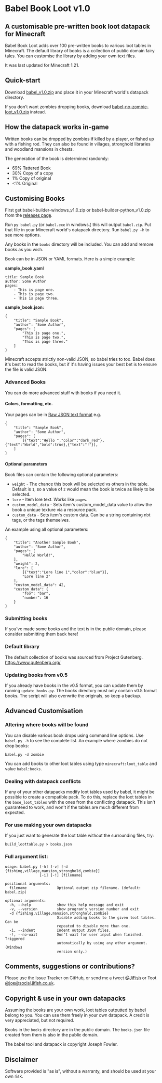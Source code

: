 # Babel Book Loot v1.0
## A customisable pre-written book loot datapack for Minecraft

Babel Book Loot adds over 100 pre-written books to various loot tables in Minecraft. The default library of books is a collection of public domain fairy tales. You can customise the library by adding your own text files.

It was last updated for Minecraft 1.21.

## Quick-start

Download [babel_v1.0.zip](https://github.com/JiFish/babel/releases/download/v1.0/babel_v1.0.zip) and place it in your Minecraft world's datapack directory.

If you don't want zombies dropping books, download [babel-no-zombie-loot_v1.0.zip](https://github.com/JiFish/babel/releases/download/v1.0/babel-no-zombie-loot_v1.0.zip) instead.

## How the datapack works in-game

Written books can be dropped by zombies if killed by a player, or fished up with a fishing rod. They can also be found in villages, stronghold libraries and woodland mansions in chests.

The generation of the book is determined randomly:
- 69% Tattered Book
- 30% Copy of a copy
- 1% Copy of original
- <1% Original

## Customising Books

First get babel-builder-windows_v1.0.zip or babel-builder-python_v1.0.zip from the [releases page](https://github.com/JiFish/babel/releases).

Run `py babel.py` (or `babel.exe` in windows.) this will output `babel.zip`. Put that file in your Minecraft world's datapack directory. Run `babel.py -h` to see more options.

Any books in the `books` directory will be included. You can add and remove books as you wish.

Book can be in JSON or YAML formats. Here is a simple example:

**sample_book.yaml**
```
title: Sample Book
author: Some Author
pages:
    - This is page one.
    - This is page two.
    - This is page three.
```

**sample_book.json:**
```
{
    "title": "Sample Book",
    "author": "Some Author",
    "pages": [
        "This is page one.",
        "This is page two.",
        "This is page three."
    ]
}
```

Minecraft accepts strictly non-valid JSON, so babel tries to too. Babel does it's best to read the books, but if it's having issues your best bet is to ensure the file is valid JSON.

### Advanced Books

You can do more advanced stuff with books if you need it.

#### Colors, formatting, etc.

Your pages can be in [Raw JSON text format](https://minecraft.wiki/w/Raw_JSON_text_format) e.g.

```
{
    "title": "Sample Book",
    "author": "Some Author",
    "pages": [
        [{"text":"Hello ","color":"dark_red"},{"text":"World","bold":true},{"text":"!"}],
    ]
}
```

#### Optional parameters

Book files can contain the following optional parameters:
- `weight` - The chance this book will be selected vs others in the table. Default is `1`, so a value of `2` would mean the book is twice as likely to be selected.
- `lore` - Item lore text. Works like `pages`.
- `custom_model_data` - Sets item's custom_model_data value to allow the book a unique texture via a resource pack.
- `custom_data` - Sets item's custom data. Can be a string containing nbt tags, or the tags themselves.

An example using all optional parameters:

```
{
    "title": "Another Sample Book",
    "author": "Some Author",
    "pages": [
        "Hello World!",
    ],
    "weight": 2,
    "lore": [
        [{"text":"Lore line 1","color":"blue"}],
        "Lore line 2"
    ],
    "custom_model_data": 42,
    "custom_data": {
        "foo": "bar",
        "number": 16
    }
}
```

### Submitting books
If you've made some books and the text is in the public domain, please consider submitting them back here!

### Default library
The default collection of books was sourced from Project Gutenberg. https://www.gutenberg.org/

### Updating books from v0.5
If you already have books in the v0.5 format, you can update them by running `update_books.py`. The books directory must only contain v0.5 format books. The script will also overwrite the originals, so keep a backup.

## Advanced Customisation
### Altering where books will be found
You can disable various book drops using command line options. Use `babel.py -h` to see the complete list. An example where zombies do not drop books:
```
babel.py -d zombie
````

You can add books to other loot tables using type `minecraft:loot_table` and value `babel:books`.

### Dealing with datapack conflicts
If any of your other datapacks modify loot tables used by babel, it might be possible to create a compatible pack. To do this, replace the loot tables in the `base_loot_tables` with the ones from the conflicting datapack. This isn't guaranteed to work, and won't if the tables are much different from expected.

### For use making your own datapacks
If you just want to generate the loot table without the surrounding files, try:
```
build_loottable.py > books.json
```

### Full argument list:
```
usage: babel.py [-h] [-v] [-d {fishing,village,mansion,stronghold,zombie}]
                [-i] [-!] [filename]

positional arguments:
  filename              Optional output zip filename. (default: babel.zip)

optional arguments:
  -h, --help            show this help message and exit
  -v, --version         show program's version number and exit
  -d {fishing,village,mansion,stronghold,zombie}
                        Disable adding books to the given loot tables. Can be
                        repeated to disable more than one.
  -i, --indent          Indent output JSON files.
  -!, --no-wait         Don't wait for user input when finished. Triggered
                        automatically by using any other argument. (Windows
                        version only.)
```

## Comments, suggestions or contributions?
Please use the Issue Tracker on GitHub, or send me a tweet [@JiFish](https://twitter.com/intent/tweet?text=.@JiFish) or Toot [@joe@social.jifish.co.uk](https://social.jifish.co.uk/@joe).

## Copyright & use in your own datapacks
Assuming the books are your own work, loot tables outputted by babel belong to you. You can use them freely in your own datapack. A credit is very appreciated, but not required.

Books in the `books` directory are in the public domain. The `books.json` file created from them is also in the public domain.

The babel tool and datapack is copyright Joseph Fowler.

## Disclaimer

Software provided is "as is", without a warranty, and should be used at your own risk.
